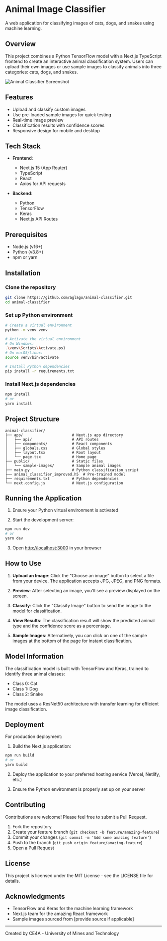 # Animal Image Classifier

A web application for classifying images of cats, dogs, and snakes using machine learning.

## Overview

This project combines a Python TensorFlow model with a Next.js TypeScript frontend to create an interactive animal classification system. Users can upload their own images or use sample images to classify animals into three categories: cats, dogs, and snakes.

![Animal Classifier Screenshot](https://placeholder-for-your-screenshot.com)

## Features

- Upload and classify custom images
- Use pre-loaded sample images for quick testing
- Real-time image preview
- Classification results with confidence scores
- Responsive design for mobile and desktop

## Tech Stack

- **Frontend**:
  - Next.js 15 (App Router)
  - TypeScript
  - React
  - Axios for API requests
  
- **Backend**:
  - Python
  - TensorFlow
  - Keras
  - Next.js API Routes

## Prerequisites

- Node.js (v16+)
- Python (v3.8+)
- npm or yarn

## Installation

### Clone the repository

```bash
git clone https://github.com/aglago/animal-classifier.git
cd animal-classifier
```

### Set up Python environment

```bash
# Create a virtual environment
python -m venv venv

# Activate the virtual environment
# On Windows:
.\venv\Scripts\Activate.ps1
# On macOS/Linux:
source venv/bin/activate

# Install Python dependencies
pip install -r requirements.txt
```

### Install Next.js dependencies

```bash
npm install
# or
yarn install
```

## Project Structure

```
animal-classifier/
├── app/                      # Next.js app directory
│   ├── api/                  # API routes
│   ├── components/           # React components
│   ├── globals.css           # Global styles
│   ├── layout.tsx            # Root layout
│   └── page.tsx              # Home page
├── public/                   # Static files
│   └── sample-images/        # Sample animal images
├── main.py                   # Python classification script
├── animal_classifier_improved.h5  # Pre-trained model
├── requirements.txt          # Python dependencies
└── next.config.js            # Next.js configuration
```

## Running the Application

1. Ensure your Python virtual environment is activated

2. Start the development server:

```bash
npm run dev
# or
yarn dev
```

3. Open [http://localhost:3000](http://localhost:3000) in your browser

## How to Use

1. **Upload an Image**: Click the "Choose an image" button to select a file from your device. The application accepts JPG, JPEG, and PNG formats.

2. **Preview**: After selecting an image, you'll see a preview displayed on the screen.

3. **Classify**: Click the "Classify Image" button to send the image to the model for classification.

4. **View Results**: The classification result will show the predicted animal type and the confidence score as a percentage.

5. **Sample Images**: Alternatively, you can click on one of the sample images at the bottom of the page for instant classification.

## Model Information

The classification model is built with TensorFlow and Keras, trained to identify three animal classes:
- Class 0: Cat
- Class 1: Dog
- Class 2: Snake

The model uses a ResNet50 architecture with transfer learning for efficient image classification.

## Deployment

For production deployment:

1. Build the Next.js application:

```bash
npm run build
# or
yarn build
```

2. Deploy the application to your preferred hosting service (Vercel, Netlify, etc.)

3. Ensure the Python environment is properly set up on your server

## Contributing

Contributions are welcome! Please feel free to submit a Pull Request.

1. Fork the repository
2. Create your feature branch (`git checkout -b feature/amazing-feature`)
3. Commit your changes (`git commit -m 'Add some amazing feature'`)
4. Push to the branch (`git push origin feature/amazing-feature`)
5. Open a Pull Request

## License

This project is licensed under the MIT License - see the LICENSE file for details.

## Acknowledgments

- TensorFlow and Keras for the machine learning framework
- Next.js team for the amazing React framework
- Sample images sourced from [provide source if applicable]

---

Created by CE4A - University of Mines and Technology